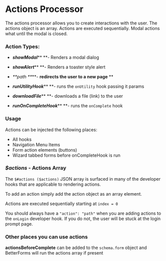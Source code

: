 # Actions Processor

The actions processor allows you to create interactions with the user. The actions object is an array. Actions are executed sequentially. Modal actions what until the modal is closed. 

### Action Types:

* _**showModal**_** **- Renders a modal dialog

* _**showAlert**_** **- Renders a toaster style alert

* _**path **_**- **redirects the user to a new page** **

* _**runUtilityHook**_** **- runs the `onUtility` hook passing it params 

* _**downloadFile**_** **- downloads a file (link) to the user 

* _**runOnCompleteHook**_** **- runs the `onComplete` hook


### Usage
Actions can be injected the following places:
* All hooks 
* Navigation Menu Items
* Form action elements (buttons)
* Wizard tabbed forms before onCompleteHook is run


### _$actions_ - Actions Array

The `$#actions ($actions)` JSON array is surfaced in many of the developer hooks that are applicable to rendering actions.

To add an action simply add the action object as an array element.

Actions are executed sequentially starting at `index = 0`

You should always have a `"action": "path"` when you are adding actions to the `onLogin` developer hook. If you do not, the user will be stuck at the login prompt page.

### Other places you can use actions
**actionsBeforeComplete** can be added to the `schema.form` object and BetterForms will run the actions array if present


